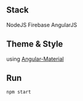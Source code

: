 ## Stack
NodeJS
Firebase
AngularJS

## Theme & Style
using [Angular-Material](https://material.angularjs.org/latest/)

## Run
```shell
npm start
```
